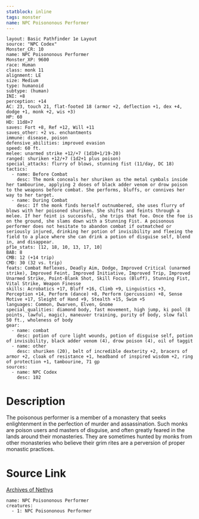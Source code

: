 ```yaml
---
statblock: inline
tags: monster
name: NPC Poisononous Performer
---
```

```statblock
layout: Basic Pathfinder 1e Layout
source: "NPC Codex"
Monster_CR: 10
name: NPC Poisononous Performer
Monster_XP: 9600
race: Human
class: monk 11
alignment: LE
size: Medium
type: humanoid
subtype: (human)
INI: +8
perception: +14
AC: 23, touch 21, flat-footed 18 (armor +2, deflection +1, dex +4, dodge +1, monk +2, wis +3)
HP: 60
HD: 11d8+7
saves: Fort +8, Ref +12, Will +11
saves_other: +2 vs. enchantments
immune: disease, poison
defensive_abilities: improved evasion
speed: 60 ft.
melee: unarmed strike +12/+7 (1d10+1/19-20)
ranged: shuriken +12/+7 (1d2+1 plus poison)
special_attacks: flurry of blows, stunning fist (11/day, DC 18)
tactics:
  - name: Before Combat
    desc: The monk conceals her shuriken as the metal cymbals inside her tambourine, applying 2 doses of black adder venom or drow poison to the weapons before combat. She performs, bluffs, or connives her way to her target.
  - name: During Combat
    desc: If the monk finds herself outnumbered, she uses flurry of blows with her poisoned shuriken. She shifts and feints through a melee. If her feint is successful, she trips that foe. Once the foe is on the ground, she slams down with a Stunning Fist. A poisonous performer does not hesitate to abandon combat if outmatched or seriously injured, drinking her potion of invisibility and fleeing the field to a place where she can drink a potion of disguise self, blend in, and disappear.
pf1e_stats: [12, 18, 10, 13, 17, 10]
BAB: 8
CMB: 12 (+14 trip)
CMD: 30 (32 vs. trip)
feats: Combat Reflexes, Deadly Aim, Dodge, Improved Critical (unarmed strike), Improved Feint, Improved Initiative, Improved Trip, Improved Unarmed Strike, Point-Blank Shot, Skill Focus (Bluff), Stunning Fist, Vital Strike, Weapon Finesse
skills: Acrobatics +17, Bluff +16, Climb +9, Linguistics +3, Perception +14, Perform (dance) +8, Perform (percussion) +8, Sense Motive +17, Sleight of Hand +9, Stealth +15, Swim +5
languages: Common, Dwarven, Elven, Gnome
special_qualities: diamond body, fast movement, high jump, ki pool (8 points, lawful, magic), maneuver training, purity of body, slow fall 50 ft., wholeness of body
gear:
  - name: combat
    desc: potion of cure light wounds, potion of disguise self, potion of invisibility, black adder venom (4), drow poison (4), oil of taggit
  - name: other
    desc: shuriken (20), belt of incredible dexterity +2, bracers of armor +2, cloak of resistance +1, headband of inspired wisdom +2, ring of protection +1, tambourine, 71 gp
sources:
  - name: NPC Codex
    desc: 102
```
# Description
The poisonous performer is a member of a monastery that seeks enlightenment in the perfection of murder and assassination. Such monks are poison users and masters of disguise, and often greatly feared in the lands around their monasteries. They are sometimes hunted by monks from other monasteries who believe their grim rites are a perversion of proper monastic practices.
# Source Link
[Archives of Nethys](https://aonprd.com/NPCDisplay.aspx?ItemName=Poisononous%20Performer)
```encounter-table
name: NPC Poisononous Performer
creatures:
  - 1: NPC Poisononous Performer
```
